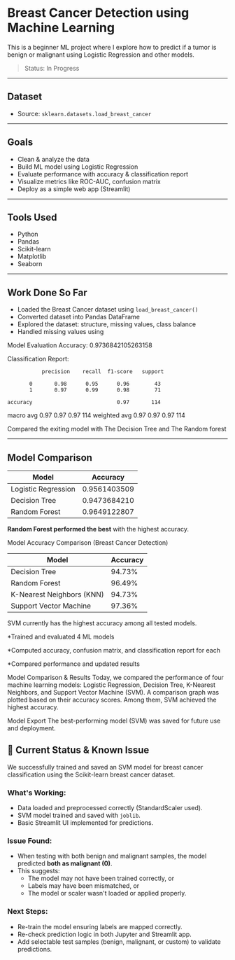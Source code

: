 #  Breast Cancer Detection using Machine Learning

This is a beginner ML project where I explore how to predict if a tumor is benign or malignant using Logistic Regression and other models.

>  Status: In Progress

---

##  Dataset
- Source: `sklearn.datasets.load_breast_cancer`

---

##  Goals
-  Clean & analyze the data
-  Build ML model using Logistic Regression
-  Evaluate performance with accuracy & classification report
-  Visualize metrics like ROC-AUC, confusion matrix
-  Deploy as a simple web app (Streamlit)

---

##  Tools Used
- Python
- Pandas
- Scikit-learn
- Matplotlib
- Seaborn

---

## Work Done So Far

-  Loaded the Breast Cancer dataset using `load_breast_cancer()`
-  Converted dataset into Pandas DataFrame
-  Explored the dataset: structure, missing values, class balance
-  Handled missing values using

Model Evaluation
 Accuracy: 0.9736842105263158

 Classification Report:

               precision    recall  f1-score   support

           0       0.98      0.95      0.96        43
           1       0.97      0.99      0.98        71

    accuracy                           0.97       114
   macro avg       0.97      0.97      0.97       114
weighted avg       0.97      0.97      0.97       114

Compared the exiting model with The Decision Tree and The Random forest


---

## Model Comparison

| Model               | Accuracy     |
|--------------------|--------------|
| Logistic Regression| 0.9561403509 |
| Decision Tree      | 0.9473684210 |
| Random Forest      | 0.9649122807 |

 **Random Forest performed the best** with the highest accuracy.


Model Accuracy Comparison (Breast Cancer Detection)

| Model                     | Accuracy   |
| ------------------------- | ---------- |
| Decision Tree             | 94.73%     |
| Random Forest             | 96.49%     |
| K-Nearest Neighbors (KNN) | 94.73%     |
| Support Vector Machine    | 97.36%     |

 SVM currently has the highest accuracy among all tested models.

*Trained and evaluated 4 ML models

*Computed accuracy, confusion matrix, and classification report for each

*Compared performance and updated results 


Model Comparison & Results
Today, we compared the performance of four machine learning models: Logistic Regression, Decision Tree, K-Nearest Neighbors, and Support Vector Machine (SVM). A comparison graph was plotted based on their accuracy scores. Among them, SVM achieved the highest accuracy.

Model Export
The best-performing model (SVM) was saved for future use and deployment.

## 🔧 Current Status & Known Issue

We successfully trained and saved an SVM model for breast cancer classification using the Scikit-learn breast cancer dataset.

###  What's Working:
- Data loaded and preprocessed correctly (StandardScaler used).
- SVM model trained and saved with `joblib`.
- Basic Streamlit UI implemented for predictions.

###  Issue Found:
- When testing with both benign and malignant samples, the model predicted **both as malignant (0)**.
- This suggests:
  - The model may not have been trained correctly, or
  - Labels may have been mismatched, or
  - The model or scaler wasn't loaded or applied properly.

### Next Steps:
- Re-train the model ensuring labels are mapped correctly.
- Re-check prediction logic in both Jupyter and Streamlit app.
- Add selectable test samples (benign, malignant, or custom) to validate predictions.




 
